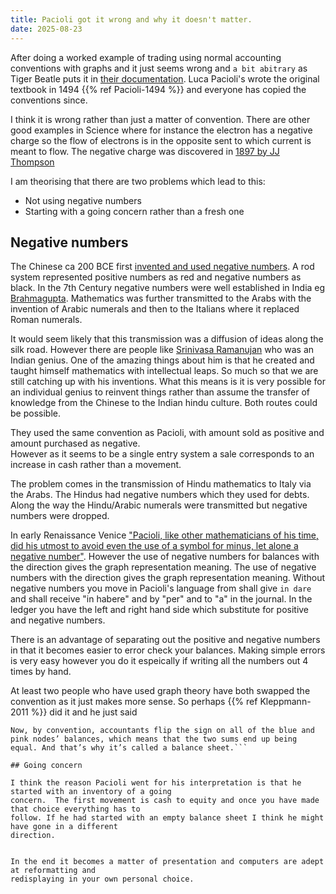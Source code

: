 ```yaml
---
title: Pacioli got it wrong and why it doesn't matter.
date: 2025-08-23
---
```



After doing a worked example of trading using normal accounting conventions with graphs and it
 just seems wrong and `a bit abitrary` as Tiger Beatle puts it in
[their documentation](https://github.com/tigerbeetle/tigerbeetle/blob/main/docs/coding/financial-accounting.md).  Luca Pacioli's wrote the original textbook in 1494 {{% ref Pacioli-1494 %}} and everyone has copied
 the conventions since.

I think it is wrong rather than just a matter of convention.    There are other good examples in
Science where for instance the electron has a negative charge so the flow of electrons is in the
opposite sent to which current is meant to flow.  The negative charge was discovered in 
[1897 by JJ Thompson](https://en.wikipedia.org/wiki/Electron)

I am theorising that there are two problems which lead to this:

- Not using negative numbers
- Starting with a going concern rather than a fresh one

## Negative numbers

The Chinese ca 200 BCE first [invented and used negative numbers](https://nrich.maths.org/articles/history-negative-numbers).  A rod system 
represented positive numbers as red and negative numbers as black.  In the 7th Century negative numbers were well established in India eg [Brahmagupta](https://en.wikipedia.org/wiki/Brahmagupta).
Mathematics was further transmitted to the Arabs with the invention of Arabic numerals and then to the Italians
where it replaced Roman numerals.

It would seem likely that this transmission was a diffusion of ideas along the silk road.  However there
are people like 
[Srinivasa Ramanujan](https://en.wikipedia.org/wiki/Srinivasa_Ramanujan) who was an Indian genius.  One of the amazing
things about him is that he created and taught himself mathematics with intellectual leaps.  So much so that we are
still catching up with his inventions.  What this means is it is very possible for an individual genius to reinvent things 
rather than assume the transfer of knowledge from the Chinese to the Indian hindu culture.  Both routes could be
possible. 


They used the same convention as Pacioli, with amount sold as positive and amount purchased as negative.  
However as it seems to be a single entry system a sale corresponds to an increase in cash rather than a movement.


The problem comes in the transmission of Hindu mathematics to Italy via the Arabs.  The Hindus had
negative numbers which they used for debts.  Along the way the Hindu/Arabic numerals were
transmitted but negative numbers were dropped. 

In early Renaissance Venice ["Pacioli, like other mathematicians of his time, did his utmost to avoid even the use of a symbol for minus, let alone a negative number"](https://www.jstor.org/stable/2490577).  However the use of negative numbers for balances with the direction gives the graph representation meaning.
The use of negative numbers with the direction gives the graph representation meaning.
Without negative numbers you move in Pacioli's language from shall give `in dare` and
shall receive "in habere" and by "per" and to "a" in the journal.  In the ledger you have the
left and right hand side which substitute for positive and negative numbers.

There is an advantage of separating out the positive and negative numbers in that it becomes easier
to error check your balances.  Making simple errors is very easy however you do it espeically if writing
all the numbers out 4 times by hand.

At least two people who have used graph theory have both swapped the convention as it just
makes more sense.  So perhaps {{% ref Kleppmann-2011 %}} did it and he just said 
```
Now, by convention, accountants flip the sign on all of the blue and pink nodes’ balances, which means that the two sums end up being equal. And that’s why it’s called a balance sheet.```

## Going concern

I think the reason Pacioli went for his interpretation is that he started with an inventory of a going
concern.  The first movement is cash to equity and once you have made that choice everything has to 
follow. If he had started with an empty balance sheet I think he might have gone in a different
direction.


In the end it becomes a matter of presentation and computers are adept at reformatting and
redisplaying in your own personal choice. 
